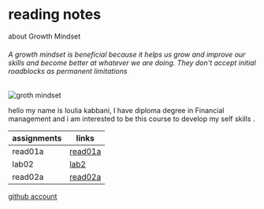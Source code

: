 # reading notes
about  Growth Mindset
###### A growth mindset is beneficial because it helps us grow and improve our skills and become better at whatever we are doing. They don't accept initial roadblocks as permanent limitations ######
![groth mindset](https://th.bing.com/th/id/OIP.vvkfCXVbLl8Pt42ciOHpvgHaD4?pid=ImgDet&rs=1)

hello my name is loulia kabbani, I have diploma degree in Financial management and i am interested to be this course to develop my self skills .

**assignments** | **links**
--------------- | ------------------------
read01a         | [read01a](https://canvas.instructure.com/courses/2618370/discussion_topics/10868529)
lab02           | [lab2](https://louliakab.github.io/reading-notes/)
read02a         |  [read02a](https://canvas.instructure.com/courses/2618370/discussion_topics/10868529) 


        
[github account](https://github.com/louliakab)

